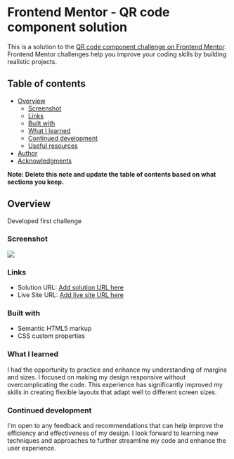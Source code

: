 # Frontend Mentor - QR code component solution

This is a solution to the [QR code component challenge on Frontend Mentor](https://www.frontendmentor.io/challenges/qr-code-component-iux_sIO_H). Frontend Mentor challenges help you improve your coding skills by building realistic projects. 

## Table of contents

- [Overview](#overview)
  - [Screenshot](#screenshot)
  - [Links](#links)
  - [Built with](#built-with)
  - [What I learned](#what-i-learned)
  - [Continued development](#continued-development)
  - [Useful resources](#useful-resources)
- [Author](#author)
- [Acknowledgments](#acknowledgments)

**Note: Delete this note and update the table of contents based on what sections you keep.**

## Overview


Developed first challenge 

### Screenshot

![](./Screenshot.png)



### Links

- Solution URL: [Add solution URL here](https://your-solution-url.com)
- Live Site URL: [Add live site URL here](https://your-live-site-url.com)



### Built with

- Semantic HTML5 markup
- CSS custom properties


### What I learned

I had the opportunity to practice and enhance my understanding of margins and sizes. I focused on making my design responsive without overcomplicating the code. This experience has significantly improved my skills in creating flexible layouts that adapt well to different screen sizes.

### Continued development

I'm open to any feedback and recommendations that can help improve the efficiency and effectiveness of my design. I look forward to learning new techniques and approaches to further streamline my code and enhance the user experience.

